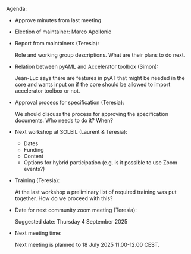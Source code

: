 Agenda:

- Approve minutes from last meeting

- Election of maintainer:
  Marco Apollonio

- Report from maintainers (Teresia):

  Role and working group descriptions. What are their plans to do next.

- Relation between pyAML and Accelerator toolbox (Simon):

  Jean-Luc says there are features in pyAT that might be needed in the core and wants input on if the core should be allowed to import accelerator toolbox or not.

- Approval process for specification (Teresia):

  We should discuss the process for approving the specification documents. Who needs to do it? When?

- Next workshop at SOLEIL (Laurent & Teresia):

  - Dates
  - Funding
  - Content
  - Options for hybrid participation (e.g. is it possible to use Zoom events?)
 
- Training (Teresia):

  At the last workshop a preliminary list of required training was put together. How do we proceed with this?

- Date for next community zoom meeting (Teresia):

  Suggested date: Thursday 4 September 2025

- Next meeting time:

  Next meeting is planned to 18 July 2025 11.00-12.00 CEST.
